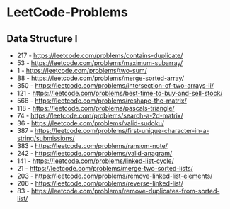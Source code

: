 # LeetCode-Problems
## Data Structure I 
- 217 - https://leetcode.com/problems/contains-duplicate/ <br/>
- 53 - https://leetcode.com/problems/maximum-subarray/ <br/>
- 1 - https://leetcode.com/problems/two-sum/ <br/>
- 88 - https://leetcode.com/problems/merge-sorted-array/ <br/>
- 350 - https://leetcode.com/problems/intersection-of-two-arrays-ii/ <br/>
- 121 - https://leetcode.com/problems/best-time-to-buy-and-sell-stock/ <br/>
- 566 - https://leetcode.com/problems/reshape-the-matrix/ <br/>
- 118 - https://leetcode.com/problems/pascals-triangle/ <br/>
- 74 - https://leetcode.com/problems/search-a-2d-matrix/ <br/>
- 36 - https://leetcode.com/problems/valid-sudoku/ <br/>
- 387 - https://leetcode.com/problems/first-unique-character-in-a-string/submissions/ </br>
- 383 - https://leetcode.com/problems/ransom-note/ </br>
- 242 - https://leetcode.com/problems/valid-anagram/ </br>
- 141 - https://leetcode.com/problems/linked-list-cycle/ </br>
- 21 - https://leetcode.com/problems/merge-two-sorted-lists/ </br>
- 203 - https://leetcode.com/problems/remove-linked-list-elements/ </br>
- 206 - https://leetcode.com/problems/reverse-linked-list/ </br>
- 83 - https://leetcode.com/problems/remove-duplicates-from-sorted-list/ </br>

